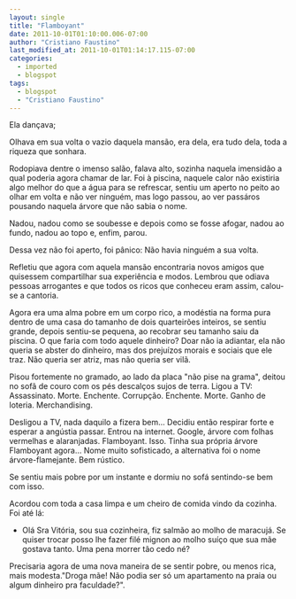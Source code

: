 ```yaml
---
layout: single
title: "Flamboyant"
date: 2011-10-01T01:10:00.006-07:00
author: "Cristiano Faustino"
last_modified_at: 2011-10-01T01:14:17.115-07:00
categories:
  - imported
  - blogspot
tags:
  - blogspot
  - "Cristiano Faustino"
---
```


Ela dançava;







Olhava em sua volta o vazio daquela mansão, era dela, era tudo dela, toda a riqueza que sonhara.







Rodopiava dentre o imenso salão, falava alto, sozinha naquela imensidão a qual poderia agora chamar de lar. Foi à piscina, naquele calor não existiria algo melhor do que a água para se refrescar, sentiu um aperto no peito ao olhar em volta e não ver ninguém, mas logo passou, ao ver passáros pousando naquela árvore que não sabia o nome.







Nadou, nadou como se soubesse e depois como se fosse afogar, nadou ao fundo, nadou ao topo e, enfim, parou.







Dessa vez não foi aperto, foi pânico: Não havia ninguém a sua volta.







Refletiu que agora com aquela mansão encontraria novos amigos que quisessem compartilhar sua experiência e modos. Lembrou que odiava pessoas arrogantes e que todos os ricos que conheceu eram assim, calou-se a cantoria.







Agora era uma alma pobre em um corpo rico, a modéstia na forma pura dentro de uma casa do tamanho de dois quarteirões inteiros, se sentiu grande, depois sentiu-se pequena, ao recobrar seu tamanho saiu da piscina. O que faria com todo aquele dinheiro? Doar não ia adiantar, ela não queria se abster do dinheiro, mas dos prejuízos morais e sociais que ele traz. Não queria ser atriz, mas não queria ser vilã.







Pisou fortemente no gramado, ao lado da placa "não pise na grama", deitou no sofã de couro com os pés descalços sujos de terra. Ligou a TV: Assassinato. Morte. Enchente. Corrupção. Enchente. Morte. Ganho de loteria. Merchandising.







Desligou a TV, nada daquilo a fizera bem... Decidiu então respirar forte e esperar a angústia passar. Entrou na internet. Google, árvore com folhas vermelhas e alaranjadas. Flamboyant. Isso. Tinha sua própria árvore Flamboyant agora... Nome muito sofisticado, a alternativa foi o nome árvore-flamejante. Bem rústico.







Se sentiu mais pobre por um instante e dormiu no sofá sentindo-se bem com isso.







Acordou com toda a casa limpa e um cheiro de comida vindo da cozinha. Foi até lá:







- Olá Sra Vitória, sou sua cozinheira, fiz salmão ao molho de maracujá. Se quiser trocar posso lhe fazer filé mignon ao molho suíço que sua mãe gostava tanto. Uma pena morrer tão cedo né?







Precisaria agora de uma nova maneira de se sentir pobre, ou menos rica, mais modesta."Droga mãe! Não podia ser só um apartamento na praia ou algum dinheiro pra faculdade?".